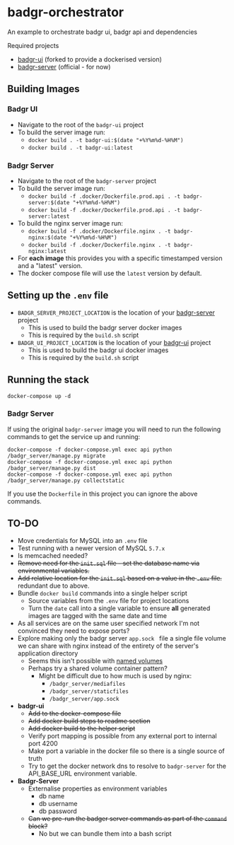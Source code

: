 # badgr-orchestrator
An example to orchestrate badgr ui, badgr api and dependencies

Required projects
* [badgr-ui](https://github.com/ahopgood/badgr-ui) (forked to provide a dockerised version)
* [badgr-server](https://github.com/concentricsky/badgr-server.git) (official - for now)

## Building Images
### Badgr UI
* Navigate to the root of the `badgr-ui` project
* To build the server image run:
    * `docker build . -t badgr-ui:$(date "+%Y%m%d-%H%M")`
    * `docker build . -t badgr-ui:latest`
### Badgr Server
* Navigate to the root of the `badgr-server` project
* To build the server image run:
    * `docker build -f .docker/Dockerfile.prod.api . -t badgr-server:$(date "+%Y%m%d-%H%M")`
    * `docker build -f .docker/Dockerfile.prod.api . -t badgr-server:latest`  
* To build the nginx server image run:
    * `docker build -f .docker/Dockerfile.nginx . -t badgr-nginx:$(date "+%Y%m%d-%H%M")`  
    * `docker build -f .docker/Dockerfile.nginx . -t badgr-nginx:latest`
* For **each image** this provides you with a specific timestamped version and a "latest" version.    
* The docker compose file will use the `latest` version by default.

## Setting up the `.env` file
* `BADGR_SERVER_PROJECT_LOCATION` is the location of your [badgr-server](https://github.com/concentricsky/badgr-server.git) project
    * This is used to build the badgr server docker images
    * This is required by the `build.sh` script
* `BADGR_UI_PROJECT_LOCATION` is the location of your [badgr-ui](https://github.com/ahopgood/badgr-ui) project
    * This is used to build the badgr ui docker images
    * This is required by the `build.sh` script
    
## Running the stack
```
docker-compose up -d
```
### Badgr Server
If using the original `badgr-server` image you will need to run the following commands to get the service up and running:
```
docker-compose -f docker-compose.yml exec api python /badgr_server/manage.py migrate
docker-compose -f docker-compose.yml exec api python /badgr_server/manage.py dist
docker-compose -f docker-compose.yml exec api python /badgr_server/manage.py collectstatic
```
If you use the `Dockerfile` in this project you can ignore the above commands.

## TO-DO
* Move credentials for MySQL into an `.env` file
* Test running with a newer version of MySQL `5.7.x`
* Is memcached needed?
* ~~Remove need for the `init.sql` file - set the database name via environmental variables.~~
* ~~Add relative location for the `init.sql` based on a value in the `.env` file.~~ redundant due to above.
* Bundle `docker build` commands into a single helper script
    * Source variables from the `.env` file for project locations
    * Turn the `date` call into a single variable to ensure **all** generated images are tagged with the same date and time
* As all services are on the same user specified network I'm not convinced they need to expose ports? 
* Explore making only the badgr server `app.sock ` file a single file volume we can share with nginx instead of the entirety of the server's application directory
    * Seems this isn't possible with [named volumes](https://github.com/moby/moby/issues/38851)
    * Perhaps try a shared volume container pattern?
        * Might be difficult due to how much is used by nginx:
            * `/badgr_server/mediafiles`
            * `/badgr_server/staticfiles`
            * `/badgr_server/app.sock`
* **badgr-ui**
    * ~~Add to the docker-compose file~~
    * ~~Add docker build steps to readme section~~
    * ~~Add docker build to the helper script~~
    * Verify port mapping is possible from any external port to internal port 4200
    * Make port a variable in the docker file so there is a single source of truth
    * Try to get the docker network dns to resolve to `badgr-server` for the API_BASE_URL environment variable.
* **Badgr-Server**
    * Externalise properties as environment variables
        * db name
        * db username
        * db password
    * ~~Can we pre-run the badger server commands as part of the `command` block?~~
        * No but we can bundle them into a bash script

